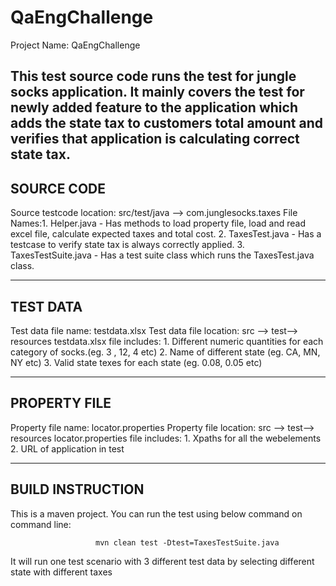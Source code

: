 # QaEngChallenge
Project Name: QaEngChallenge

This test source code runs the test for jungle socks application. 
It mainly covers the test for newly added feature to the application which adds the state tax to 
customers total amount and verifies that application is calculating correct state tax. 
------------------
SOURCE CODE
------------------
Source testcode location: src/test/java --> com.junglesocks.taxes
File Names:1. Helper.java - Has methods to load property file, load and read excel file, 
                            calculate expected taxes and total cost. 
           2. TaxesTest.java - Has a testcase to verify state tax is always correctly applied.
           3. TaxesTestSuite.java - Has a test suite class which runs the TaxesTest.java class.

-------------------
TEST DATA
-------------------
Test data file name: testdata.xlsx
Test data file location: src --> test--> resources
testdata.xlsx file includes: 1. Different numeric quantities for each category of socks.(eg. 3 , 12, 4 etc)
                             2. Name of different state (eg. CA, MN, NY etc)
                             3. Valid state texes for each state (eg. 0.08, 0.05 etc)


-------------------
PROPERTY FILE
-------------------
Property file name: locator.properties
Property file location: src --> test--> resources
locator.properties file includes: 1. Xpaths for all the webelements
                                  2. URL of application in test
                                  


--------------------
BUILD INSTRUCTION
--------------------
This is a maven project. You can run the test using below command on command line:

                       mvn clean test -Dtest=TaxesTestSuite.java

It will run one test scenario with 3 different test data by selecting different state with different taxes



                                   
                                
                                   
                                   
                                   
                                    



